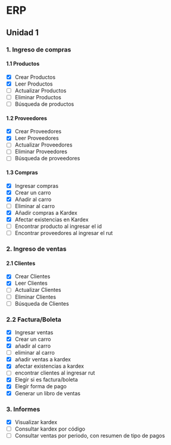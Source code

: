 # ERP

## Unidad 1

### 1. Ingreso de compras

#### 1.1 Productos

- [x] Crear Productos
- [x] Leer Productos
- [ ] Actualizar Productos
- [ ] Eliminar Productos
- [ ] Búsqueda de productos

#### 1.2 Proveedores

- [x] Crear Proveedores
- [x] Leer Proveedores
- [ ] Actualizar Proveedores
- [ ] Eliminar Proveedores
- [ ] Búsqueda de proveedores

#### 1.3 Compras

- [x] Ingresar compras
- [x] Crear un carro
- [x] Añadir al carro
- [ ] Eliminar al carro
- [x] Añadir compras a Kardex
- [x] Afectar existencias en Kardex
- [ ] Encontrar producto al ingresar el id
- [ ] Encontrar proveedores al ingresar el rut

### 2. Ingreso de ventas

#### 2.1 Clientes

- [x] Crear Clientes
- [x] Leer Clientes
- [ ] Actualizar Clientes
- [ ] Eliminar Clientes
- [ ] Búsqueda de Clientes

### 2.2 Factura/Boleta

- [x] Ingresar ventas
- [x] Crear un carro
- [x] añadir al carro
- [ ] eliminar al carro
- [x] añadir ventas a kardex
- [x] afectar existencias a kardex
- [ ] encontrar clientes al ingresar rut
- [x] Elegir si es factura/boleta
- [x] Elegir forma de pago
- [x] Generar un libro de ventas

### 3. Informes

- [x] Visualizar kardex
- [ ] Consultar kardex por código
- [ ] Consultar ventas por periodo, con resumen de tipo de pagos

